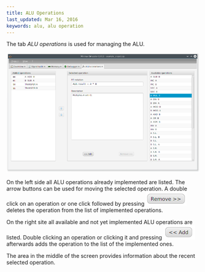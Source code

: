 ```yaml
---
title: ALU Operations
last_updated: Mar 16, 2016
keywords: alu, alu operation
---
```


The tab _ALU operations_ is used for managing the ALU.

<p align="center">
  <img src="images/tab_alu.png" />
</p>

On the left side all ALU operations already implemented are listed. The arrow buttons can be used for moving the selected operation. A double click on an operation or one click followed by pressing <img class="inline" src="images/btn_alu_del.png" /> deletes the operation from the list of implemented operations.

On the right site all available and not yet implemented ALU operations are listed. Double clicking an operation or clicking it and pressing <img class="inline" src="images/btn_alu_add.png" /> afterwards adds the operation to the list of the implemented ones.

The area in the middle of the screen provides information about the recent selected operation.